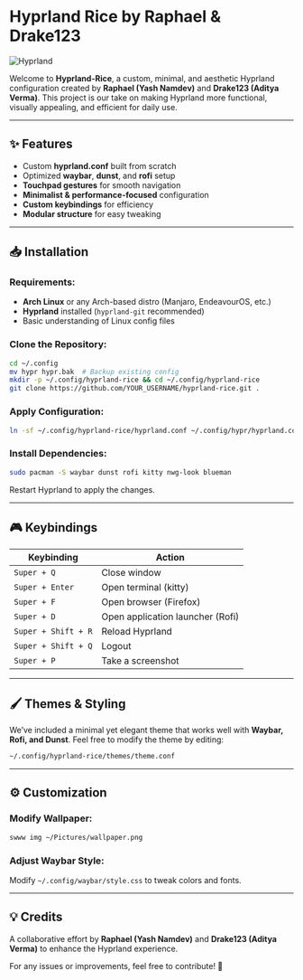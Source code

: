 # Hyprland Rice by Raphael & Drake123

![Hyprland]((https://commons.wikimedia.org/wiki/File:Hyprland_logo.png#/media/File:Hyprland_logo.png))

Welcome to **Hyprland-Rice**, a custom, minimal, and aesthetic Hyprland configuration created by **Raphael (Yash Namdev)** and **Drake123 (Aditya Verma)**. This project is our take on making Hyprland more functional, visually appealing, and efficient for daily use.

---

## ✨ Features
- Custom **hyprland.conf** built from scratch
- Optimized **waybar**, **dunst**, and **rofi** setup
- **Touchpad gestures** for smooth navigation
- **Minimalist & performance-focused** configuration
- **Custom keybindings** for efficiency
- **Modular structure** for easy tweaking

---

## 📥 Installation
### Requirements:
- **Arch Linux** or any Arch-based distro (Manjaro, EndeavourOS, etc.)
- **Hyprland** installed (`hyprland-git` recommended)
- Basic understanding of Linux config files

### Clone the Repository:
```bash
cd ~/.config
mv hypr hypr.bak  # Backup existing config
mkdir -p ~/.config/hyprland-rice && cd ~/.config/hyprland-rice
git clone https://github.com/YOUR_USERNAME/hyprland-rice.git .
```

### Apply Configuration:
```bash
ln -sf ~/.config/hyprland-rice/hyprland.conf ~/.config/hypr/hyprland.conf
```

### Install Dependencies:
```bash
sudo pacman -S waybar dunst rofi kitty nwg-look blueman
```

Restart Hyprland to apply the changes.

---

## 🎮 Keybindings
| Keybinding | Action |
|------------|--------|
| `Super + Q` | Close window |
| `Super + Enter` | Open terminal (kitty) |
| `Super + F` | Open browser (Firefox) |
| `Super + D` | Open application launcher (Rofi) |
| `Super + Shift + R` | Reload Hyprland |
| `Super + Shift + Q` | Logout |
| `Super + P` | Take a screenshot |

---

## 🖌️ Themes & Styling
We’ve included a minimal yet elegant theme that works well with **Waybar, Rofi, and Dunst**. Feel free to modify the theme by editing:
```bash
~/.config/hyprland-rice/themes/theme.conf
```
---

## ⚙️ Customization
### Modify Wallpaper:
```bash
swww img ~/Pictures/wallpaper.png
```
### Adjust Waybar Style:
Modify `~/.config/waybar/style.css` to tweak colors and fonts.

---

## 💡 Credits
A collaborative effort by **Raphael (Yash Namdev)** and **Drake123 (Aditya Verma)** to enhance the Hyprland experience.

For any issues or improvements, feel free to contribute! 🚀
